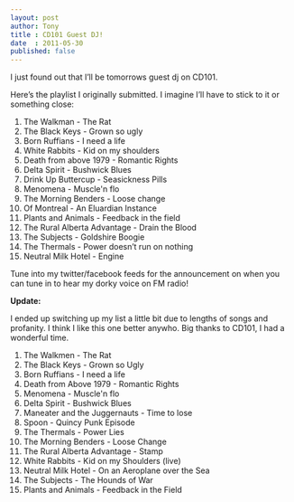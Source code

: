 ```yaml
---
layout: post
author: Tony
title : CD101 Guest DJ!
date  : 2011-05-30
published: false
---
```


I just found out that I’ll be tomorrows guest dj on CD101.

Here’s the playlist I originally submitted. I imagine I’ll have to stick to it or something close:

1. The Walkman - The Rat
1. The Black Keys - Grown so ugly
1. Born Ruffians - I need a life
1. White Rabbits - Kid on my shoulders
1. Death from above 1979 - Romantic Rights
1. Delta Spirit - Bushwick Blues
1. Drink Up Buttercup - Seasickness Pills
1. Menomena - Muscle'n flo
1. The Morning Benders - Loose change
1. Of Montreal - An Eluardian Instance
1. Plants and Animals - Feedback in the field
1. The Rural Alberta Advantage - Drain the Blood
1. The Subjects - Goldshire Boogie
1. The Thermals - Power doesn’t run on nothing
1. Neutral Milk Hotel - Engine

Tune into my twitter/facebook feeds for the announcement on when you can tune in to hear my dorky voice on FM radio!

**Update:**

I ended up switching up my list a little bit due to lengths of songs and profanity. I think I like this one better anywho. Big thanks to CD101, I had a wonderful time.

1. The Walkmen - The Rat
1. The Black Keys - Grown so Ugly
1. Born Ruffians - I need a life
1. Death from Above 1979 - Romantic Rights
1. Menomena - Muscle'n flo
1. Delta Spirit - Bushwick Blues
1. Maneater and the Juggernauts - Time to lose
1. Spoon - Quincy Punk Episode
1. The Thermals - Power Lies
1. The Morning Benders - Loose Change
1. The Rural Alberta Advantage - Stamp
1. White Rabbits - Kid on my Shoulders (live)
1. Neutral Milk Hotel - On an Aeroplane over the Sea
1. The Subjects - The Hounds of War
1. Plants and Animals - Feedback in the Field
